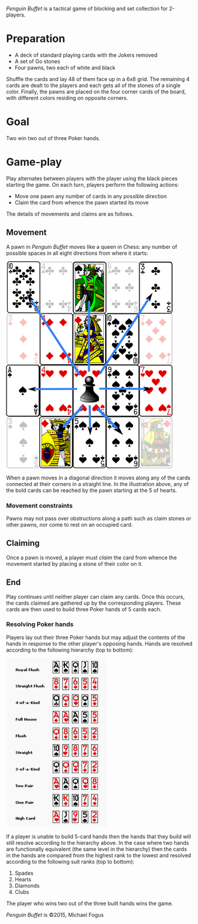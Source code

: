 *Penguin Buffet* is a tactical game of blocking and set collection for 2-players.

Preparation
===========

 * A deck of standard playing cards with the Jokers removed
 * A set of Go stones
 * Four pawns, two each of white and black

Shuffle the cards and lay 48 of them face up in a 6x8 grid.  The remaining 4 cards are dealt to the players and each gets all of the stones of a single color.  Finally, the pawns are placed on the four corner cards of the board, with different colors residing on opposite corners.

Goal
====

Two win two out of three Poker hands.

Game-play
========

Play alternates between players with the player using the black pieces starting the game.  On each turn, players perform the following actions:

 * Move one pawn any number of cards in any possible direction
 * Claim the card from whence the pawn started its move

The details of movements and claims are as follows.

Movement
--------

A pawn in *Penguin Buffet* moves like a queen in Chess: any number of possible spaces in all eight directions from where it starts:

![movement](https://raw.githubusercontent.com/fogus/spiel/master/brettspiel/amazonian-buffet/graphics/movement.png)

When a pawn moves in a diagonal direction it moves along any of the cards connected at their corners in a straight line.  In the illustration above, any of the bold cards can be reached by the pawn starting at the 5 of hearts.

### Movement constraints

Pawns may not pass over obstructions along a path such as claim stones or other pawns, nor come to rest on an occupied card.

Claiming
--------

Once a pawn is moved, a player must *claim* the card from whence the movement started by placing a stone of their color on it.

End
----

Play continues until neither player can claim any cards.  Once this occurs, the cards claimed are gathered up by the corresponding players.  These cards are then used to build three Poker hands of 5 cards each.

### Resolving Poker hands

Players lay out their three Poker hands but may adjust the contents of the hands in response to the other player's opposing hands.  Hands are resolved according to the following hierarchy (top to bottom):

![claims-line](https://raw.githubusercontent.com/fogus/spiel/master/brettspiel/amazonian-buffet/graphics/hands-rank.png)

If a player is unable to build 5-card hands then the hands that they build will still resolve according to the hierarchy above.  In the case where two hands are functionally equivalent (the same level in the hierarchy) then the cards in the hands are compared from the highest rank to the lowest and resolved according to the following suit ranks (top to bottom):

 1. Spades
 2. Hearts
 3. Diamonds
 4. Clubs

The player who wins two out of the three built hands wins the game.

*Penguin Buffet* is &copy;2015, Michael Fogus


